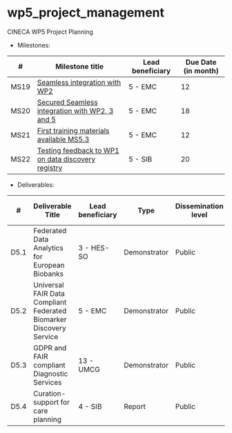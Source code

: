 # wp5_project_management

CINECA WP5 Project Planning

* Milestones: 

| # | Milestone title | Lead beneficiary | Due Date (in month) |
| -----------------|-----------------|------------------|------------------------------------------- |
| MS19 | <a name="Seamless integration with WP2" href="https://docs.google.com/presentation/d/1sOI3pXk01ewnb4qnfYU1PnXbNIIyX4O5N-370HtACKc/edit#slide=id.p1">  Seamless integration with WP2</a>   | 5 - EMC | 12 | Demonstrator is functional. |
| MS20 | <a name="Secured Seamless integration with WP2" href="https://docs.google.com/presentation/d/1Zil1d-oJKiLOCbVDDjfC2_OX-3ZRKTqtCnm0fc4Ri6o/edit#slide=id.p1">Secured Seamless integration with WP2, 3 and 5</a> | 5 - EMC | 18 | Demonstrator is functional. |
| MS21 | <a name="First training materials available MS5.3" href="https://docs.google.com/presentation/d/1no7O6mDQ2O7FrpaEa9UNuXDB5oosk_2qTEp7njnjFJY/edit#slide=id.p1">First training materials available MS5.3</a>  | 5 - EMC | 12 | Content supplied to WP6. |
| MS22 |<a name="Testing feedback to WP1 on data discovery registry" href="https://docs.google.com/document/d/1tBg8bqnp4oxdavrA0dCkCZtGxS3v5Up-7cgHRUSlmMs/edit?ts=5ea84d31"> Testing feedback to WP1 on data discovery registry</a>  | 5 - SIB | 20 | Feedback report supplied to WP1. |

* Deliverables:

| # | Deliverable Title | Lead beneficiary | Type | Dissemination level | Due Date (in months) |
|--- | ---------------------------------- | ---------------- | ---- | ------------------- | -------------------- |
| D5.1 | Federated Data Analytics for European Biobanks | 3 - HES-SO |  Demonstrator |  Public |  36 |
| D5.2 | Universal FAIR Data Compliant Federated Biomarker Discovery Service | 5 - EMC | Demonstrator |  Public | 48 |
| D5.3 | GDPR and FAIR compliant Diagnostic Services |  13 - UMCG |  Demonstrator | Public | 48 |
| D5.4 | Curation-support for care planning | 4 - SIB |  Report | Public | 48 |
